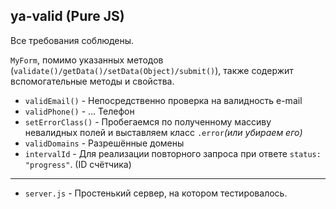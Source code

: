 ## ya-valid (Pure JS)

Все требования соблюдены.

`MyForm`, помимо указанных методов (`validate()/getData()/setData(Object)/submit()`), также содержит вспомогательные методы  и свойства.

- `validEmail()` - Непосредственно проверка на валидность e-mail
- `validPhone()` - ... Телефон
- `setErrorClass()` - Пробегаемся по полученному массиву невалидных полей и выставляем класс `.error`*(или убираем его)*
- `validDomains` - Разрешённые домены
- `intervalId` - Для реализации повторного запроса при ответе  `status: "progress"`. (ID счётчика)

---
- `server.js` - Простенький сервер, на котором тестировалось.